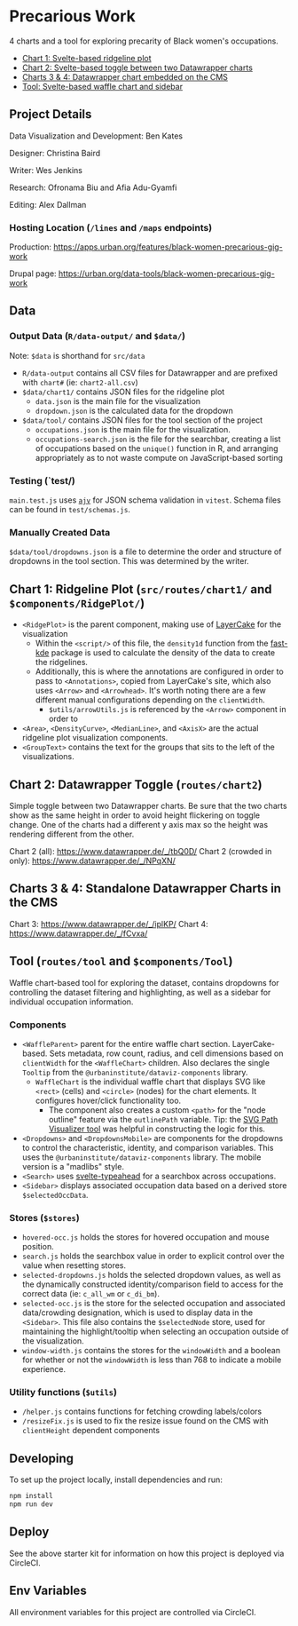 # Precarious Work

4 charts and a tool for exploring precarity of Black women's occupations.

- [Chart 1: Svelte-based ridgeline plot](#chart-1-ridgeline-plot-srcrouteschart1-and-componentsridgeplot)
- [Chart 2: Svelte-based toggle between two Datawrapper charts](#chart-2-datawrapper-toggle-routeschart2)
- [Charts 3 & 4: Datawrapper chart embedded on the CMS](#charts-3--4-standalone-datawrapper-charts-in-the-cms)
- [Tool: Svelte-based waffle chart and sidebar](#tool-routestool-and-componentstool)

## Project Details

Data Visualization and Development: Ben Kates

Designer: Christina Baird

Writer: Wes Jenkins

Research: Ofronama Biu and Afia Adu-Gyamfi

Editing: Alex Dallman

### Hosting Location (`/lines` and `/maps` endpoints)

Production: https://apps.urban.org/features/black-women-precarious-gig-work

Drupal page: https://urban.org/data-tools/black-women-precarious-gig-work

## Data

### Output Data (`R/data-output/` and `$data/`)

Note: `$data` is shorthand for `src/data`

- `R/data-output` contains all CSV files for Datawrapper and are prefixed with `chart#` (ie: `chart2-all.csv`)
- `$data/chart1/` contains JSON files for the ridgeline plot
  - `data.json` is the main file for the visualization
  - `dropdown.json` is the calculated data for the dropdown
- `$data/tool/` contains JSON files for the tool section of the project
  - `occupations.json` is the main file for the visualization.
  - `occupations-search.json` is the file for the searchbar, creating a list of occupations based on the `unique()` function in R, and arranging appropriately as to not waste compute on JavaScript-based sorting

### Testing (`test/)

`main.test.js` uses [`ajv`](https://ajv.js.org/) for JSON schema validation in `vitest`. Schema files can be found in `test/schemas.js`.

### Manually Created Data

`$data/tool/dropdowns.json` is a file to determine the order and structure of dropdowns in the tool section. This was determined by the writer.

## Chart 1: Ridgeline Plot (`src/routes/chart1/` and `$components/RidgePlot/`)

- `<RidgePlot>` is the parent component, making use of [LayerCake](https://layercake.graphics/) for the visualization
  - Within the `<script/>` of this file, the `density1d` function from the [fast-kde](https://www.npmjs.com/package/fast-kde) package is used to calculate the density of the data to create the ridgelines.
  - Additionally, this is where the annotations are configured in order to pass to `<Annotations>`, copied from LayerCake's site, which also uses `<Arrow>` and `<Arrowhead>`. It's worth noting there are a few different manual configurations depending on the `clientWidth`.
    - `$utils/arrowUtils.js` is referenced by the `<Arrow>` component in order to
- `<Area>`, `<DensityCurve>`, `<MedianLine>`, and `<AxisX>` are the actual ridgeline plot visualization components.
- `<GroupText>` contains the text for the groups that sits to the left of the visualizations.

## Chart 2: Datawrapper Toggle (`routes/chart2`)

Simple toggle between two Datawrapper charts. Be sure that the two charts show as the same height in order to avoid height flickering on toggle change. One of the charts had a different y axis max so the height was rendering different from the other.

Chart 2 (all): https://www.datawrapper.de/_/tbQ0D/
Chart 2 (crowded in only): https://www.datawrapper.de/_/NPqXN/

## Charts 3 & 4: Standalone Datawrapper Charts in the CMS

Chart 3: https://www.datawrapper.de/_/iplKP/
Chart 4: https://www.datawrapper.de/_/fCvxa/

## Tool (`routes/tool` and `$components/Tool`)

Waffle chart-based tool for exploring the dataset, contains dropdowns for controlling the dataset filtering and highlighting, as well as a sidebar for individual occupation information.

### Components

- `<WaffleParent>` parent for the entire waffle chart section. LayerCake-based. Sets metadata, row count, radius, and cell dimensions based on `clientWidth` for the `<WaffleChart>` children. Also declares the single `Tooltip` from the `@urbaninstitute/dataviz-components` library.
  - `WaffleChart` is the individual waffle chart that displays SVG like `<rect>` (cells) and `<circle>` (nodes) for the chart elements. It configures hover/click functionality too.
    - The component also creates a custom `<path>` for the "node outline" feature via the `outlinePath` variable. Tip: the [SVG Path Visualizer tool](https://svg-path-visualizer.netlify.app/#M%200%200%20H%20100%20V%2050%20H%2020%20V%20100%20H%200%20L%200%200) was helpful in constructing the logic for this.
- `<Dropdowns>` and `<DropdownsMobile>` are components for the dropdowns to control the characteristic, identity, and comparison variables. This uses the `@urbaninstitute/dataviz-components` library. The mobile version is a "madlibs" style.
- `<Search>` uses [svelte-typeahead](https://github.com/metonym/svelte-typeahead) for a searchbox across occupations.
- `<Sidebar>` displays associated occupation data based on a derived store `$selectedOccData`.

### Stores (`$stores`)

- `hovered-occ.js` holds the stores for hovered occupation and mouse position.
- `search.js` holds the searchbox value in order to explicit control over the value when resetting stores.
- `selected-dropdowns.js` holds the selected dropdown values, as well as the dynamically constructed identity/comparison field to access for the correct data (ie: `c_all_wm` or `c_di_bm`).
- `selected-occ.js` is the store for the selected occupation and associated data/crowding designation, which is used to display data in the `<Sidebar>`. This file also contains the `$selectedNode` store, used for maintaining the highlight/tooltip when selecting an occupation outside of the visualization.
- `window-width.js` contains the stores for the `windowWidth` and a boolean for whether or not the `windowWidth` is less than 768 to indicate a mobile experience.

### Utility functions (`$utils`)

- `/helper.js` contains functions for fetching crowding labels/colors
- `/resizeFix.js` is used to fix the resize issue found on the CMS with `clientHeight` dependent components

## Developing

To set up the project locally, install dependencies and run:

```sh
npm install
npm run dev
```

## Deploy

See the above starter kit for information on how this project is deployed via CircleCI.

## Env Variables

All environment variables for this project are controlled via CircleCI.
